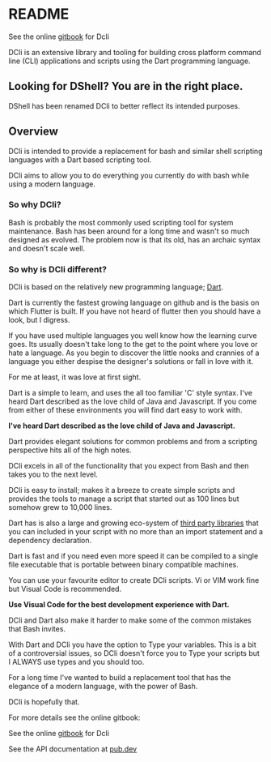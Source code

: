 # README

See the online [gitbook](https://app.gitbook.com/@bsutton/s/dcli/) for Dcli



DCli is an extensive library and tooling for building cross platform command line \(CLI\) applications and scripts using the Dart programming language.

## Looking for DShell? You are in the right place.

DShell has been renamed DCli to better reflect its intended purposes. 

## Overview

DCli is intended to provide a replacement for bash and similar shell scripting languages with a Dart based scripting tool.

DCli aims to allow you to do everything you currently do with bash while using a modern language.

### So why DCli?

Bash is probably the most commonly used scripting tool for system maintenance. Bash has been around for a long time and wasn't so much designed as evolved. The problem now is that its old, has an archaic syntax and doesn't scale well.

### So why is DCli different?

DCli is based on the relatively new programming language; [Dart](https://dart.dev/).

Dart is currently the fastest growing language on github and is the basis on which Flutter is built. If you have not heard of flutter then you should have a look, but I digress.

If you have used multiple languages you well know how the learning curve goes. Its usually doesn't take long to the get to the point where you love or hate a language. As you begin to discover the little nooks and crannies of a language you either despise the designer's solutions or fall in love with it.

For me at least, it was love at first sight.

Dart is a simple to learn, and uses the all too familiar 'C' style syntax. I've heard Dart described as the love child of Java and Javascript. If you come from either of these environments you will find dart easy to work with.

**I've heard Dart described as the love child of Java and Javascript.**

Dart provides elegant solutions for common problems and from a scripting perspective hits all of the high notes.

DCli excels in all of the functionality that you expect from Bash and then takes you to the next level.

DCli is easy to install; makes it a breeze to create simple scripts and provides the tools to manage a script that started out as 100 lines but somehow grew to 10,000 lines. 

Dart has is also a large and growing eco-system of [third party libraries](https://pub.dev) that you can included in your script with no more than an import statement and a dependency declaration.

Dart is fast and if you need even more speed it can be compiled to a single file executable that is portable between binary compatible machines.

You can use your favourite editor to create DCli scripts. Vi or VIM work fine but Visual Code is recommended.


**Use Visual Code for the best development experience with Dart.**


DCli and Dart also make it harder to make some of the common mistakes that Bash invites.

With Dart and DCli you have the option to Type your variables. This is a bit of a controversial issues, so DCli doesn't force you to Type your scripts but I ALWAYS use types and you should too.

For a long time I've wanted to build a replacement tool that has the elegance of a modern language, with the power of Bash.

DCli is hopefully that.

For more details see the online gitbook:

See the online [gitbook](https://app.gitbook.com/@bsutton/s/dcli/) for Dcli

See the API documentation at [pub.dev](https://pub.dev/packages/dcli)

